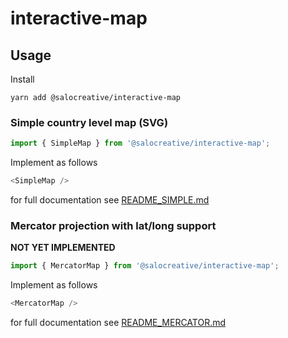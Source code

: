# interactive-map

## Usage

Install

```
yarn add @salocreative/interactive-map
```

### Simple country level map (SVG)

```javascript
import { SimpleMap } from '@salocreative/interactive-map';
```

Implement as follows

```javascript
<SimpleMap />
```

for full documentation see [README_SIMPLE.md](https://github.com/SaloCreative/react-interactive-map/README_SIMPLE.md)

### Mercator projection with lat/long support

**NOT YET IMPLEMENTED**

```javascript
import { MercatorMap } from '@salocreative/interactive-map';
```

Implement as follows

```javascript
<MercatorMap />
```

for full documentation see [README_MERCATOR.md](https://github.com/SaloCreative/react-interactive-map/README_MERCATOR.md)